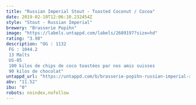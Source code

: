 ```yaml
---
title: "Russian Imperial Stout - Toasted Coconut / Cocoa"
date: 2019-02-10T12:06:10.232454Z
style: "Stout - Russian Imperial"
brewery: "Brasserie Popihn"
image: "https://labels.untappd.com/labels/2609197?size=hd"
rating: "3.98"
description: "OG : 1132 FG : 1044.2 13 Malts US-05 100 kilos de chips de coco toastées par nos amis suisses 90 kilos de chocolat"
untappd_url: "https://untappd.com/b/brasserie-popihn-russian-imperial-stout-toasted-coconut-cocoa/2609197"
abv: "11.52"
ibu: "0"
robots: noindex,nofollow
---
```

